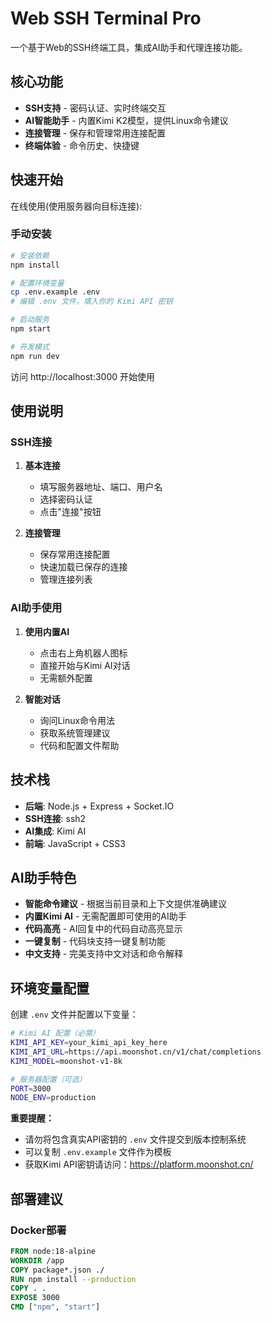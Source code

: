 # Web SSH Terminal Pro

一个基于Web的SSH终端工具，集成AI助手和代理连接功能。

## 核心功能

- **SSH支持** - 密码认证、实时终端交互
- **AI智能助手** - 内置Kimi K2模型，提供Linux命令建议
- **连接管理** - 保存和管理常用连接配置
- **终端体验** - 命令历史、快捷键

## 快速开始

在线使用(使用服务器向目标连接):

### 手动安装
```bash
# 安装依赖
npm install

# 配置环境变量
cp .env.example .env
# 编辑 .env 文件，填入你的 Kimi API 密钥

# 启动服务
npm start

# 开发模式
npm run dev
```

访问 http://localhost:3000 开始使用

## 使用说明

### SSH连接
1. **基本连接**
   - 填写服务器地址、端口、用户名
   - 选择密码认证
   - 点击"连接"按钮

3. **连接管理**
   - 保存常用连接配置
   - 快速加载已保存的连接
   - 管理连接列表

### AI助手使用
1. **使用内置AI**
   - 点击右上角机器人图标
   - 直接开始与Kimi AI对话
   - 无需额外配置

2. **智能对话**
   - 询问Linux命令用法
   - 获取系统管理建议
   - 代码和配置文件帮助

## 技术栈

- **后端**: Node.js + Express + Socket.IO
- **SSH连接**: ssh2
- **AI集成**: Kimi AI
- **前端**: JavaScript + CSS3

## AI助手特色

- **智能命令建议** - 根据当前目录和上下文提供准确建议
- **内置Kimi AI** - 无需配置即可使用的AI助手
- **代码高亮** - AI回复中的代码自动高亮显示
- **一键复制** - 代码块支持一键复制功能
- **中文支持** - 完美支持中文对话和命令解释

## 环境变量配置

创建 `.env` 文件并配置以下变量：

```bash
# Kimi AI 配置（必需）
KIMI_API_KEY=your_kimi_api_key_here
KIMI_API_URL=https://api.moonshot.cn/v1/chat/completions
KIMI_MODEL=moonshot-v1-8k

# 服务器配置（可选）
PORT=3000
NODE_ENV=production
```

**重要提醒：**
- 请勿将包含真实API密钥的 `.env` 文件提交到版本控制系统
- 可以复制 `.env.example` 文件作为模板
- 获取Kimi API密钥请访问：https://platform.moonshot.cn/

## 部署建议

### Docker部署
```dockerfile
FROM node:18-alpine
WORKDIR /app
COPY package*.json ./
RUN npm install --production
COPY . .
EXPOSE 3000
CMD ["npm", "start"]
```
